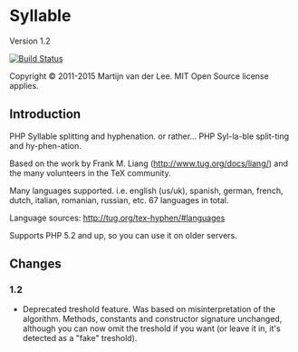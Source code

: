 Syllable
========
Version 1.2

[![Build Status](https://travis-ci.org/vanderlee/phpSyllable.svg)](https://travis-ci.org/vanderlee/phpSyllable)

Copyright &copy; 2011-2015 Martijn van der Lee.
MIT Open Source license applies.

Introduction
------------
PHP Syllable splitting and hyphenation.
or rather...
PHP Syl-la-ble split-ting and hy-phen-ation.

Based on the work by Frank M. Liang (http://www.tug.org/docs/liang/)
and the many volunteers in the TeX community.

Many languages supported. i.e. english (us/uk), spanish, german, french, dutch,
italian, romanian, russian, etc. 67 languages in total.

Language sources: http://tug.org/tex-hyphen/#languages

Supports PHP 5.2 and up, so you can use it on older servers.

Changes
-------
### 1.2
-	Deprecated treshold feature. Was based on misinterpretation of the
	algorithm. Methods, constants and constructor signature unchanged, although
	you can now omit the treshold if you want (or leave it in, it's detected as
	a "fake" treshold).